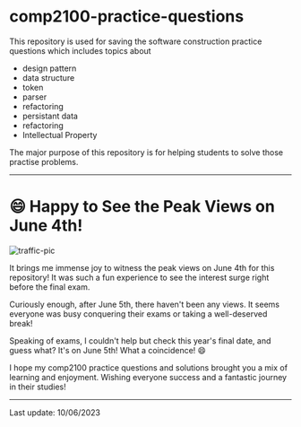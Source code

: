 # comp2100-practice-questions
This repository is used for saving the software construction practice questions which includes topics about 
- design pattern
- data structure
- token
- parser
- refactoring
- persistant data
- refactoring
- Intellectual Property

The major purpose of this repository is for helping students to solve those practise problems. 

---

# 😄 Happy to See the Peak Views on June 4th!
![traffic-pic](https://github.com/JasperZhang121/comp2100-practice-questions/assets/111576857/e1cda01c-12d9-4635-9712-ff3196a11857)

It brings me immense joy to witness the peak views on June 4th for this repository! It was such a fun experience to see the interest surge right before the final exam.

Curiously enough, after June 5th, there haven't been any views. It seems everyone was busy conquering their exams or taking a well-deserved break!

Speaking of exams, I couldn't help but check this year's final date, and guess what? It's on June 5th! What a coincidence! 😄

I hope my comp2100 practice questions and solutions brought you a mix of learning and enjoyment. Wishing everyone success and a fantastic journey in their studies!

---

Last update: 10/06/2023
